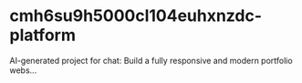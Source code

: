 # cmh6su9h5000cl104euhxnzdc-platform
AI-generated project for chat: Build a fully responsive and modern portfolio webs...
